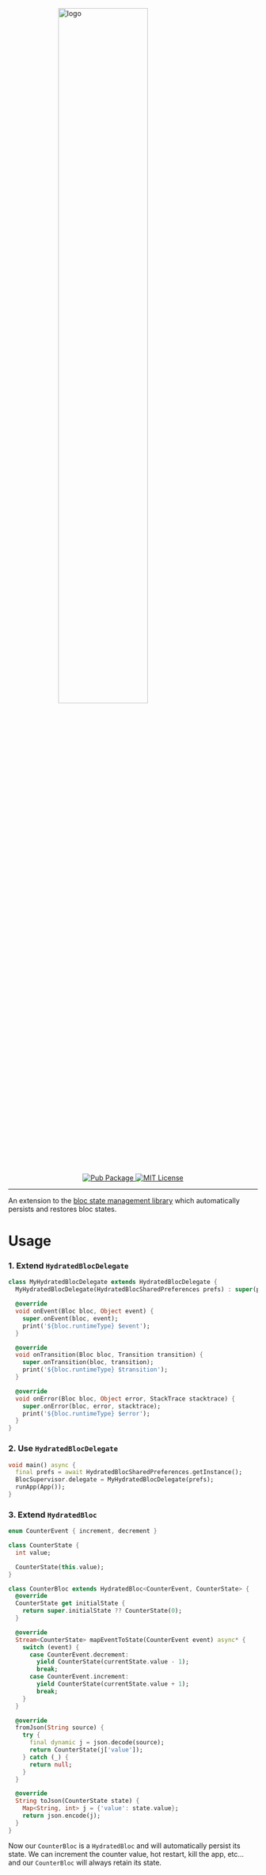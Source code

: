 <img style="margin-left: auto; margin-right: auto;display: block" src="https://github.com/felangel/hydrated_bloc/raw/master/docs/assets/hydrated_bloc_logo.png" width="60%" alt="logo" />
<p align="center">
  <a href="https://pub.dartlang.org/packages/hydrated_bloc">
    <img alt="Pub Package" src="https://img.shields.io/pub/v/hydrated_bloc.svg">
  </a>
  <a href="https://opensource.org/licenses/MIT">
    <img alt="MIT License" src="https://img.shields.io/badge/License-MIT-blue.svg">
  </a>  
</p>

---

An extension to the [bloc state management library](https://github.com/felangel/bloc) which automatically persists and restores bloc states.

# Usage

### 1. Extend `HydratedBlocDelegate`

```dart
class MyHydratedBlocDelegate extends HydratedBlocDelegate {
  MyHydratedBlocDelegate(HydratedBlocSharedPreferences prefs) : super(prefs);

  @override
  void onEvent(Bloc bloc, Object event) {
    super.onEvent(bloc, event);
    print('${bloc.runtimeType} $event');
  }

  @override
  void onTransition(Bloc bloc, Transition transition) {
    super.onTransition(bloc, transition);
    print('${bloc.runtimeType} $transition');
  }

  @override
  void onError(Bloc bloc, Object error, StackTrace stacktrace) {
    super.onError(bloc, error, stacktrace);
    print('${bloc.runtimeType} $error');
  }
}
```

### 2. Use `HydratedBlocDelegate`

```dart
void main() async {
  final prefs = await HydratedBlocSharedPreferences.getInstance();
  BlocSupervisor.delegate = MyHydratedBlocDelegate(prefs);
  runApp(App());
}
```

### 3. Extend `HydratedBloc`

```dart
enum CounterEvent { increment, decrement }

class CounterState {
  int value;

  CounterState(this.value);
}

class CounterBloc extends HydratedBloc<CounterEvent, CounterState> {
  @override
  CounterState get initialState {
    return super.initialState ?? CounterState(0);
  }

  @override
  Stream<CounterState> mapEventToState(CounterEvent event) async* {
    switch (event) {
      case CounterEvent.decrement:
        yield CounterState(currentState.value - 1);
        break;
      case CounterEvent.increment:
        yield CounterState(currentState.value + 1);
        break;
    }
  }

  @override
  fromJson(String source) {
    try {
      final dynamic j = json.decode(source);
      return CounterState(j['value']);
    } catch (_) {
      return null;
    }
  }

  @override
  String toJson(CounterState state) {
    Map<String, int> j = {'value': state.value};
    return json.encode(j);
  }
}
```

Now our `CounterBloc` is a `HydratedBloc` and will automatically persist its state. We can increment the counter value, hot restart, kill the app, etc... and our `CounterBloc` will always retain its state.
